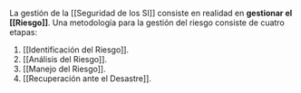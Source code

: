 La gestión de la [[Seguridad de los SI]] consiste en realidad en **gestionar el [[Riesgo]]**. Una metodología para la gestión del riesgo consiste de cuatro etapas:

1. [[Identificación del Riesgo]].
2. [[Análisis del Riesgo]].
3. [[Manejo del Riesgo]].
4. [[Recuperación ante el Desastre]].
